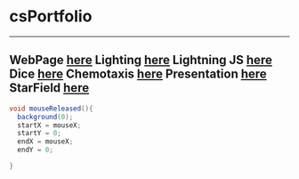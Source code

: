 # csPortfolio
---
WebPage [here](https://lilgae.github.io/TestWeb/highlight.html)
Lighting [here](https://lilgae.github.io/lightning2/)
Lightning JS [here]()
Dice [here](https://lilgae.github.io/dice3/)
Chemotaxis [here](https://lilgae.github.io/chemotaxis4/)
Presentation [here](https://docs.google.com/presentation/d/17_0oXYXVy0iQVyKe2z0SUOL0PAO1ArPBuLYvPWIvUAw/edit#slide=id.g446c206545_0_25)
StarField [here]()
---

```Java
void mouseReleased(){
  background(0);
  startX = mouseX;
  startY = 0;
  endX = mouseX;
  endY = 0;

}
```
